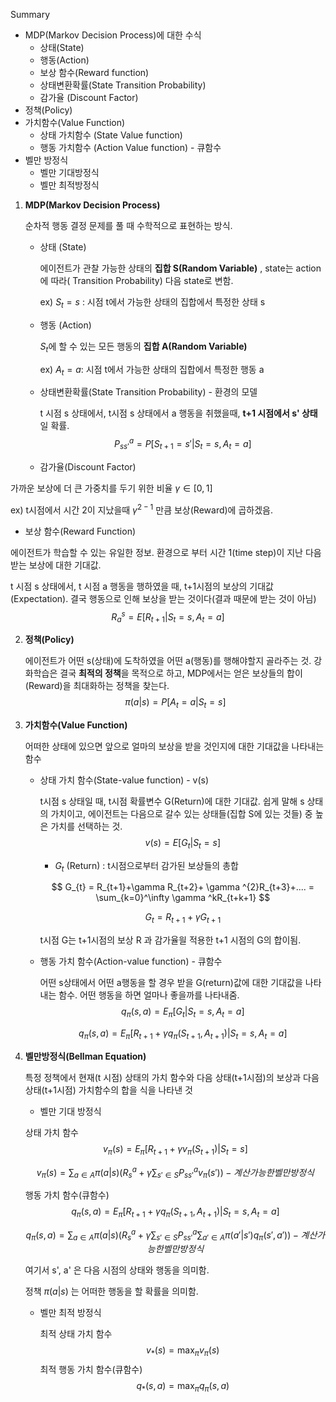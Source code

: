 Summary

- MDP(Markov Decision Process)에 대한 수식
  - 상태(State)
  - 행동(Action)
  - 보상 함수(Reward function)
  - 상태변환확률(State Transition Probability)
  - 감가율 (Discount Factor)
- 정책(Policy)
- 가치함수(Value Function)
  - 상태 가치함수 (State Value function)
  - 행동 가치함수 (Action Value function) - 큐함수
- 벨만 방정식
  - 벨만 기대방정식
  - 벨만 최적방정식





1. **MDP(Markov Decision Process)**

   순차적 행동 결정 문제를 풀 때 수학적으로 표현하는 방식.

   - 상태 (State) 

     에이전트가 관찰 가능한 상태의 **집합 S(Random Variable)** , state는 action에 따라( Transition Probability)  다음 state로 변함.

     ex) $S_{t} = s$  : 시점 t에서 가능한 상태의 집합에서 특정한 상태 s

   - 행동 (Action)

     $S_{t}$에 할 수 있는 모든 행동의 **집합 A(Random Variable)**

     ex)  $A_{t}=a$: 시점 t에서 가능한 상태의 집합에서 특정한 행동 a

   - 상태변환확률(State Transition Probability) - 환경의 모델

     t 시점 s 상태에서, t시점 s 상태에서 a 행동을 취했을때, **t+1 시점에서 s' 상태**일 확률. 
  $$
  P^{a}_{ss'} = P[S_{t+1}=s'|S_{t}=s, A_{t}=a]
  $$

   - 감가율(Discount Factor)

  가까운 보상에 더 큰 가중치를 두기 위한 비율 $\gamma \in {[0,1]}$

  ex) t시점에서 시간 2이 지났을때 $\gamma ^{2-1}$ 만큼 보상(Reward)에 곱하겠음.

   - 보상 함수(Reward Function)

  에이전트가 학습할 수 있는 유일한 정보. 환경으로 부터 시간 1(time step)이 지난 다음 받는 보상에 대한 기대값.

  t 시점 s 상태에서, t 시점 a 행동을 행하였을 때, t+1시점의 보상의 기대값(Expectation). 결국 행동으로 인해 보상을 받는 것이다(결과 때문에 받는 것이 아님)
  $$
  R^{s}_{a} = E[R_{t+1}|S_{t}=s, A_{t}=a]
  $$

   


2. **정책(Policy)**

   에이전트가 어떤 s(상태)에 도착하였을 어떤 a(행동)를 행해야할지 골라주는 것. 강화학습은 결국 **최적의 정책**을 목적으로 하고, MDP에서는 얻은 보상들의 합이(Reward)을 최대화하는 정책을 찾는다.
   $$
   \pi(a|s) = P[A_{t}=a|S_{t}=s]
   $$

3. **가치함수(Value Function)**


   어떠한 상태에 있으면 앞으로 얼마의 보상을 받을 것인지에 대한 기대값을 나타내는 함수

   * 상태 가치 함수(State-value function) - v(s)

     t시점 s 상태일 때, t시점 확률변수 G(Return)에 대한 기대값. 쉽게 말해 s 상태의 가치이고, 에이전트는 다음으로 갈수 있는 상태들(집합 S에 있는 것들) 중 높은 가치를 선택하는 것.  
     $$
     v(s) = E[G_{t}|S_{t}=s]
     $$

     * $G_{t}$ (Return) : t시점으로부터 감가된 보상들의 총합 
       
     $$
       G_{t} =  R_{t+1}+\gamma R_{t+2}+ \gamma ^{2}R_{t+3}+.... = \sum_{k=0}^\infty \gamma ^kR_{t+k+1}
     $$


     $$
     G_{t} = R_{t+1}+\gamma G_{t+1}
     $$
    
     t시점 G는 t+1시점의 보상 R 과 감가율읠 적용한 t+1	시점의 G의 합이됨.
    
     

   * 행동 가치 함수(Action-value function) -  큐함수

     어떤 s상태에서 어떤 a행동을 할 경우 받을 G(return)값에 대한 기대값을 나타내는 함수. 어떤 행동을 하면 얼마나 좋을까를 나타내줌. 
     $$
     q_{\pi}(s,a) = E_{\pi}[G_{t}|S_{t} = s, A_{t}=a]
     $$

     $$
     q_{\pi}(s,a) = E_{\pi}[R_{t+1}+\gamma q_{\pi}(S_{t+1},A_{t+1})|S_{t} = s, A_{t}=a]
     $$


4. **벨만방정식(Bellman Equation)**

   특정 정책에서 현재(t 시점) 상태의 가치 함수와 다음 상태(t+1시점)의 보상과 다음 상태(t+1시점) 가치함수의 합을 식을 나타낸 것

   *  벨만 기대 방정식

     상태 가치 함수
     $$
     v_{\pi}(s) =E_{\pi}[R_{t+1}+ \gamma v_{\pi}(S_{t+1}) | S_{t}=s]
     $$

     $$
     v_{\pi}(s) = \sum_{a \in A} \pi(a|s)(R_{s}^a + \gamma \sum_{s' \in S} P_{ss'}^{a} v_{\pi}(s')) -계산 가능한 벨만 방정식
     $$

     

     행동 가치 함수(큐함수)
     $$
     q_{\pi}(s,a) =E_{\pi}[R_{t+1}+ \gamma q_{\pi}(S_{t+1},A_{t+1})  |  S_{t}=s, A_{t}=a]
     $$

     $$
     q_{\pi}(s,a) = \sum_{a \in A} \pi(a|s)(R_{s}^a + \gamma  \sum_{s' \in S} P_{ss'}^{a} \sum_{a' \in A} \pi(a'|s') q_{\pi}(s',a')) -계산 가능한 벨만 방정식
     $$

     여기서 s',  a' 은 다음 시점의 상태와 행동을 의미함.
     
     정책 $\pi (a|s)$ 는 어떠한 행동을 할 확률을 의미함.
     
     
   
   * 벨만 최적 방정식
   
     최적 상태 가치 함수
     $$
     v_{*}(s) =\max_{\pi} v_{\pi}(s)
     $$
     최적 행동 가치 함수(큐함수)
     $$
     q_{*}(s,a) =\max_{\pi} q_{\pi}(s,a)
     $$
     






















